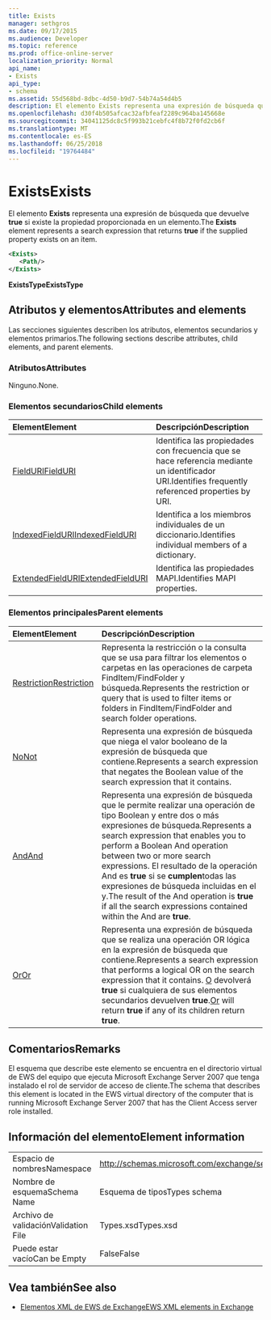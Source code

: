 ```yaml
---
title: Exists
manager: sethgros
ms.date: 09/17/2015
ms.audience: Developer
ms.topic: reference
ms.prod: office-online-server
localization_priority: Normal
api_name:
- Exists
api_type:
- schema
ms.assetid: 55d568bd-8dbc-4d50-b9d7-54b74a54d4b5
description: El elemento Exists representa una expresión de búsqueda que devuelve true si existe la propiedad proporcionada en un elemento.
ms.openlocfilehash: d30f4b505afcac32afbfeaf2289c964ba145668e
ms.sourcegitcommit: 34041125dc8c5f993b21cebfc4f8b72f0fd2cb6f
ms.translationtype: MT
ms.contentlocale: es-ES
ms.lasthandoff: 06/25/2018
ms.locfileid: "19764484"
---
```

# <a name="exists"></a><span data-ttu-id="2833c-103">Exists</span><span class="sxs-lookup"><span data-stu-id="2833c-103">Exists</span></span>

<span data-ttu-id="2833c-104">El elemento **Exists** representa una expresión de búsqueda que devuelve **true** si existe la propiedad proporcionada en un elemento.</span><span class="sxs-lookup"><span data-stu-id="2833c-104">The **Exists** element represents a search expression that returns **true** if the supplied property exists on an item.</span></span> 
  
```xml
<Exists>
   <Path/>
</Exists>
```

 <span data-ttu-id="2833c-105">**ExistsType**</span><span class="sxs-lookup"><span data-stu-id="2833c-105">**ExistsType**</span></span>
## <a name="attributes-and-elements"></a><span data-ttu-id="2833c-106">Atributos y elementos</span><span class="sxs-lookup"><span data-stu-id="2833c-106">Attributes and elements</span></span>

<span data-ttu-id="2833c-107">Las secciones siguientes describen los atributos, elementos secundarios y elementos primarios.</span><span class="sxs-lookup"><span data-stu-id="2833c-107">The following sections describe attributes, child elements, and parent elements.</span></span>
  
### <a name="attributes"></a><span data-ttu-id="2833c-108">Atributos</span><span class="sxs-lookup"><span data-stu-id="2833c-108">Attributes</span></span>

<span data-ttu-id="2833c-109">Ninguno.</span><span class="sxs-lookup"><span data-stu-id="2833c-109">None.</span></span>
  
### <a name="child-elements"></a><span data-ttu-id="2833c-110">Elementos secundarios</span><span class="sxs-lookup"><span data-stu-id="2833c-110">Child elements</span></span>

|<span data-ttu-id="2833c-111">**Element**</span><span class="sxs-lookup"><span data-stu-id="2833c-111">**Element**</span></span>|<span data-ttu-id="2833c-112">**Descripción**</span><span class="sxs-lookup"><span data-stu-id="2833c-112">**Description**</span></span>|
|:-----|:-----|
|[<span data-ttu-id="2833c-113">FieldURI</span><span class="sxs-lookup"><span data-stu-id="2833c-113">FieldURI</span></span>](fielduri.md) <br/> |<span data-ttu-id="2833c-114">Identifica las propiedades con frecuencia que se hace referencia mediante un identificador URI.</span><span class="sxs-lookup"><span data-stu-id="2833c-114">Identifies frequently referenced properties by URI.</span></span>  <br/> |
|[<span data-ttu-id="2833c-115">IndexedFieldURI</span><span class="sxs-lookup"><span data-stu-id="2833c-115">IndexedFieldURI</span></span>](indexedfielduri.md) <br/> |<span data-ttu-id="2833c-116">Identifica a los miembros individuales de un diccionario.</span><span class="sxs-lookup"><span data-stu-id="2833c-116">Identifies individual members of a dictionary.</span></span>  <br/> |
|[<span data-ttu-id="2833c-117">ExtendedFieldURI</span><span class="sxs-lookup"><span data-stu-id="2833c-117">ExtendedFieldURI</span></span>](extendedfielduri.md) <br/> |<span data-ttu-id="2833c-118">Identifica las propiedades MAPI.</span><span class="sxs-lookup"><span data-stu-id="2833c-118">Identifies MAPI properties.</span></span>  <br/> |
   
### <a name="parent-elements"></a><span data-ttu-id="2833c-119">Elementos principales</span><span class="sxs-lookup"><span data-stu-id="2833c-119">Parent elements</span></span>

|<span data-ttu-id="2833c-120">**Element**</span><span class="sxs-lookup"><span data-stu-id="2833c-120">**Element**</span></span>|<span data-ttu-id="2833c-121">**Descripción**</span><span class="sxs-lookup"><span data-stu-id="2833c-121">**Description**</span></span>|
|:-----|:-----|
|[<span data-ttu-id="2833c-122">Restriction</span><span class="sxs-lookup"><span data-stu-id="2833c-122">Restriction</span></span>](restriction.md) <br/> |<span data-ttu-id="2833c-123">Representa la restricción o la consulta que se usa para filtrar los elementos o carpetas en las operaciones de carpeta FindItem/FindFolder y búsqueda.</span><span class="sxs-lookup"><span data-stu-id="2833c-123">Represents the restriction or query that is used to filter items or folders in FindItem/FindFolder and search folder operations.</span></span>  <br/> |
|[<span data-ttu-id="2833c-124">No</span><span class="sxs-lookup"><span data-stu-id="2833c-124">Not</span></span>](not.md) <br/> |<span data-ttu-id="2833c-125">Representa una expresión de búsqueda que niega el valor booleano de la expresión de búsqueda que contiene.</span><span class="sxs-lookup"><span data-stu-id="2833c-125">Represents a search expression that negates the Boolean value of the search expression that it contains.</span></span>  <br/> |
|[<span data-ttu-id="2833c-126">And</span><span class="sxs-lookup"><span data-stu-id="2833c-126">And</span></span>](and.md) <br/> |<span data-ttu-id="2833c-127">Representa una expresión de búsqueda que le permite realizar una operación de tipo Boolean y entre dos o más expresiones de búsqueda.</span><span class="sxs-lookup"><span data-stu-id="2833c-127">Represents a search expression that enables you to perform a Boolean And operation between two or more search expressions.</span></span> <span data-ttu-id="2833c-128">El resultado de la operación And es **true** si se **cumplen**todas las expresiones de búsqueda incluidas en el y.</span><span class="sxs-lookup"><span data-stu-id="2833c-128">The result of the And operation is **true** if all the search expressions contained within the And are **true**.</span></span>  <br/> |
|[<span data-ttu-id="2833c-129">Or</span><span class="sxs-lookup"><span data-stu-id="2833c-129">Or</span></span>](or.md) <br/> |<span data-ttu-id="2833c-130">Representa una expresión de búsqueda que se realiza una operación OR lógica en la expresión de búsqueda que contiene.</span><span class="sxs-lookup"><span data-stu-id="2833c-130">Represents a search expression that performs a logical OR on the search expression that it contains.</span></span> <span data-ttu-id="2833c-131">[O](or.md) devolverá **true** si cualquiera de sus elementos secundarios devuelven **true**.</span><span class="sxs-lookup"><span data-stu-id="2833c-131">[Or](or.md) will return **true** if any of its children return **true**.</span></span>  <br/> |
   
## <a name="remarks"></a><span data-ttu-id="2833c-132">Comentarios</span><span class="sxs-lookup"><span data-stu-id="2833c-132">Remarks</span></span>

<span data-ttu-id="2833c-133">El esquema que describe este elemento se encuentra en el directorio virtual de EWS del equipo que ejecuta Microsoft Exchange Server 2007 que tenga instalado el rol de servidor de acceso de cliente.</span><span class="sxs-lookup"><span data-stu-id="2833c-133">The schema that describes this element is located in the EWS virtual directory of the computer that is running Microsoft Exchange Server 2007 that has the Client Access server role installed.</span></span>
  
## <a name="element-information"></a><span data-ttu-id="2833c-134">Información del elemento</span><span class="sxs-lookup"><span data-stu-id="2833c-134">Element information</span></span>

|||
|:-----|:-----|
|<span data-ttu-id="2833c-135">Espacio de nombres</span><span class="sxs-lookup"><span data-stu-id="2833c-135">Namespace</span></span>  <br/> |http://schemas.microsoft.com/exchange/services/2006/types  <br/> |
|<span data-ttu-id="2833c-136">Nombre de esquema</span><span class="sxs-lookup"><span data-stu-id="2833c-136">Schema Name</span></span>  <br/> |<span data-ttu-id="2833c-137">Esquema de tipos</span><span class="sxs-lookup"><span data-stu-id="2833c-137">Types schema</span></span>  <br/> |
|<span data-ttu-id="2833c-138">Archivo de validación</span><span class="sxs-lookup"><span data-stu-id="2833c-138">Validation File</span></span>  <br/> |<span data-ttu-id="2833c-139">Types.xsd</span><span class="sxs-lookup"><span data-stu-id="2833c-139">Types.xsd</span></span>  <br/> |
|<span data-ttu-id="2833c-140">Puede estar vacío</span><span class="sxs-lookup"><span data-stu-id="2833c-140">Can be Empty</span></span>  <br/> |<span data-ttu-id="2833c-141">False</span><span class="sxs-lookup"><span data-stu-id="2833c-141">False</span></span>  <br/> |
   
## <a name="see-also"></a><span data-ttu-id="2833c-142">Vea también</span><span class="sxs-lookup"><span data-stu-id="2833c-142">See also</span></span>



- [<span data-ttu-id="2833c-143">Elementos XML de EWS de Exchange</span><span class="sxs-lookup"><span data-stu-id="2833c-143">EWS XML elements in Exchange</span></span>](ews-xml-elements-in-exchange.md)

